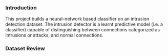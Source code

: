 ### Introduction

This project builds a neural-network based classifier 
on an intrusion detection dataset.
The intrusion detector is a learnt predictive model (i.e. a classifier) 
capable of distinguishing between connections categorized as 
intrusions or attacks, and normal connections. 

### Dataset Review

